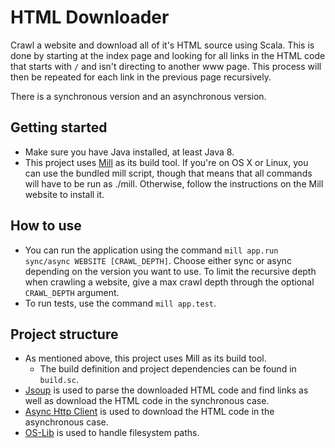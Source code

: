 # HTML Downloader
Crawl a website and download all of it's HTML source using Scala.
This is done by starting at the index page and looking for all links in the HTML code that starts with `/` and isn't directing to another www page.
This process will then be repeated for each link in the previous page recursively. 

There is a synchronous version and an asynchronous version.

## Getting started
- Make sure you have Java installed, at least Java 8.
- This project uses [Mill](http://www.lihaoyi.com/mill/index.html) as its build tool.
If you're on OS X or Linux, you can use the bundled mill script, though that means that all commands will have to be run as ./mill.
Otherwise, follow the instructions on the Mill website to install it.

## How to use
- You can run the application using the command `mill app.run sync/async WEBSITE [CRAWL_DEPTH]`.
Choose either sync or async depending on the version you want to use.
To limit the recursive depth when crawling a website, give a max crawl depth through the optional `CRAWL_DEPTH` argument.
- To run tests, use the command `mill app.test`. 

## Project structure
- As mentioned above, this project uses Mill as its build tool.
    - The build definition and project dependencies can be found in `build.sc`.
- [Jsoup](https://jsoup.org/) is used to parse the downloaded HTML code and find links as well as download the HTML code in the synchronous case.
- [Async Http Client](https://github.com/AsyncHttpClient/async-http-client/) is used to download the HTML code in the asynchronous case.
- [OS-Lib](https://github.com/lihaoyi/os-lib) is used to handle filesystem paths.